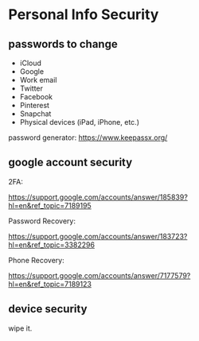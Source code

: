 # Personal Info Security

## passwords to change

- iCloud
- Google
- Work email
- Twitter
- Facebook
- Pinterest
- Snapchat
- Physical devices (iPad, iPhone, etc.)

password generator: https://www.keepassx.org/

## google account security

2FA:

https://support.google.com/accounts/answer/185839?hl=en&ref_topic=7189195

Password Recovery:

https://support.google.com/accounts/answer/183723?hl=en&ref_topic=3382296

Phone Recovery:

https://support.google.com/accounts/answer/7177579?hl=en&ref_topic=7189123

## device security

wipe it.
